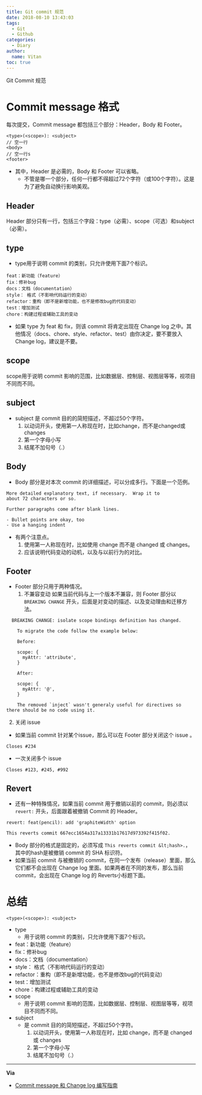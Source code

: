 ```yaml
---
title: Git commit 规范
date: 2018-08-10 13:43:03
tags:
  - Git
  - Github
categories:
  - Diary
author:
  name: Vitan
toc: true
---
```

Git Commit 规范
<!--more-->
# Commit message 格式
每次提交，Commit message 都包括三个部分：Header，Body 和 Footer。
```git
<type>(<scope>): <subject>
// 空一行
<body>
// 空一行s
<footer>
```
  - 其中，Header 是必需的，Body 和 Footer 可以省略。
    - 不管是哪一个部分，任何一行都不得超过72个字符（或100个字符）。这是为了避免自动换行影响美观。

## Header
Header 部分只有一行，包括三个字段：type（必需）、scope（可选）和subject（必需）。

## type
- type用于说明 commit 的类别，只允许使用下面7个标识。

```
feat：新功能（feature）
fix：修补bug
docs：文档（documentation）
style： 格式（不影响代码运行的变动）
refactor：重构（即不是新增功能，也不是修改bug的代码变动）
test：增加测试
chore：构建过程或辅助工具的变动
```
  - 如果 type 为 feat 和 fix，则该 commit 将肯定出现在 Change log 之中。其他情况（docs、chore、style、refactor、test）由你决定，要不要放入 Change log，建议是不要。

## scope
scope用于说明 commit 影响的范围，比如数据层、控制层、视图层等等，视项目不同而不同。

## subject
- subject 是 commit 目的的简短描述，不超过50个字符。
    1. 以动词开头，使用第一人称现在时，比如change，而不是changed或changes
    2. 第一个字母小写
    3. 结尾不加句号（.）


## Body
- Body 部分是对本次 commit 的详细描述，可以分成多行。下面是一个范例。

```
More detailed explanatory text, if necessary.  Wrap it to
about 72 characters or so.

Further paragraphs come after blank lines.

- Bullet points are okay, too
- Use a hanging indent
```
  - 有两个注意点。
    1. 使用第一人称现在时，比如使用 change 而不是 changed 或 changes。
    2. 应该说明代码变动的动机，以及与以前行为的对比。

## Footer
- Footer 部分只用于两种情况。
  1. 不兼容变动
  如果当前代码与上一个版本不兼容，则 Footer 部分以 `BREAKING CHANGE` 开头，后面是对变动的描述、以及变动理由和迁移方法。

```
  BREAKING CHANGE: isolate scope bindings definition has changed.

    To migrate the code follow the example below:

    Before:

    scope: {
      myAttr: 'attribute',
    }

    After:

    scope: {
      myAttr: '@',
    }

    The removed `inject` wasn't generaly useful for directives so there should be no code using it.
  ```

2. 关闭 issue
- 如果当前 commit 针对某个issue，那么可以在 Footer 部分关闭这个 issue 。

```git
Closes #234
```

- 一次关闭多个 issue

```git
Closes #123, #245, #992
```

## Revert
- 还有一种特殊情况，如果当前 commit 用于撤销以前的 commit，则必须以 `revert:` 开头，后面跟着被撤销 Commit 的 Header。

```
revert: feat(pencil): add 'graphiteWidth' option

This reverts commit 667ecc1654a317a13331b17617d973392f415f02.
```
  - Body 部分的格式是固定的，必须写成 `This reverts commit &lt;hash>.`，其中的hash是被撤销 commit 的 SHA 标识符。
  - 如果当前 commit 与被撤销的 commit，在同一个发布（release）里面，那么它们都不会出现在 Change log 里面。如果两者在不同的发布，那么当前 commit，会出现在 Change log 的 Reverts小标题下面。

# 总结
```git 公式
<type>(<scope>): <subject>
```

- type
  - 用于说明 commit 的类别，只允许使用下面7个标识。
- feat：新功能（feature）
- fix：修补bug
- docs：文档（documentation）
- style： 格式（不影响代码运行的变动）
- refactor：重构（即不是新增功能，也不是修改bug的代码变动）
- test：增加测试
- chore：构建过程或辅助工具的变动
- scope
  - 用于说明 commit 影响的范围，比如数据层、控制层、视图层等等，视项目不同而不同。
- subject
  - 是 commit 目的的简短描述，不超过50个字符。
    1. 以动词开头，使用第一人称现在时，比如 change，而不是 changed 或 changes
    2. 第一个字母小写
    3. 结尾不加句号（.）

---
**Via**
- [Commit message 和 Change log 编写指南](http://www.ruanyifeng.com/blog/2016/01/commit_message_change_log.html)
